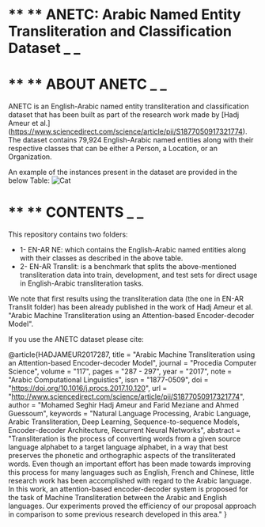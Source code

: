 ** ** ANETC: Arabic Named Entity Transliteration and Classification Dataset _ _
=============

** ** ABOUT ANETC _ _
=============

ANETC is an English-Arabic named entity transliteration and classification dataset that has been built as part of the research work made by [Hadj Ameur et al.] (https://www.sciencedirect.com/science/article/pii/S1877050917321774). 
The dataset contains 79,924 English-Arabic named entities along with their respective classes that can be either a Person, a Location, or an Organization. 

An example of the instances present in the dataset are provided in the below Table: 
![Cat](https://github.com/MohamedHadjAmeur/ANETC-Arabic-Named-Entity-Transliteration-and-Classification-Dataset/blob/master/image.png)

** ** CONTENTS _ _
=============

This repository contains two folders:
* 1- EN-AR NE: which contains the English-Arabic named entities along with their classes as described in the above table.
* 2- EN-AR Translit: is a benchmark that splits the above-mentioned transliteration data into train, development, and test sets for direct usage in English-Arabic transliteration tasks.

We note that first results using the transliteration data (the one in EN-AR Translit folder) has been already published in the work of Hadj Ameur et al. "Arabic Machine Transliteration using an Attention-based Encoder-decoder Model".

If you use the ANETC dataset please cite:

@article{HADJAMEUR2017287,
title = "Arabic Machine Transliteration using an Attention-based Encoder-decoder Model",
journal = "Procedia Computer Science",
volume = "117",
pages = "287 - 297",
year = "2017",
note = "Arabic Computational Linguistics",
issn = "1877-0509",
doi = "https://doi.org/10.1016/j.procs.2017.10.120",
url = "http://www.sciencedirect.com/science/article/pii/S1877050917321774",
author = "Mohamed Seghir Hadj Ameur and Farid Meziane and Ahmed Guessoum",
keywords = "Natural Language Processing, Arabic Language, Arabic Transliteration, Deep Learning, Sequence-to-sequence Models, Encoder-decoder Architecture, Recurrent Neural Networks",
abstract = "Transliteration is the process of converting words from a given source language alphabet to a target language alphabet, in a way that best preserves the phonetic and orthographic aspects of the transliterated words. Even though an important effort has been made towards improving this process for many languages such as English, French and Chinese, little research work has been accomplished with regard to the Arabic language. In this work, an attention-based encoder-decoder system is proposed for the task of Machine Transliteration between the Arabic and English languages. Our experiments proved the efficiency of our proposal approach in comparison to some previous research developed in this area."
}
